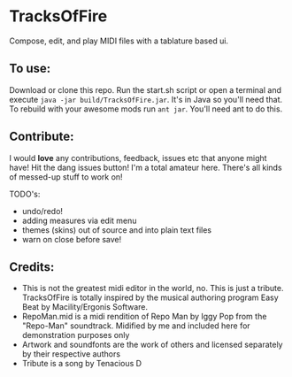 # TracksOfFire

Compose, edit, and play MIDI files with a tablature based ui.

## To use:
Download or clone this repo. Run the start.sh script or open a terminal and execute `java -jar build/TracksOfFire.jar`. It's in Java so you'll need that.
To rebuild with your awesome mods run `ant jar`. You'll need ant to do this.

## Contribute:
I would **love** any contributions, feedback, issues etc that anyone might have! Hit the dang issues button! I'm a total amateur here. There's all kinds of messed-up stuff to work on!

TODO's:
- undo/redo!
- adding measures via edit menu
- themes (skins) out of source and into plain text files
- warn on close before save!

## Credits:
- This is not the greatest midi editor in the world, no. This is just a tribute. TracksOfFire is totally inspired by the musical authoring program Easy Beat by Macility/Ergonis Software.
- RepoMan.mid is a midi rendition of Repo Man by Iggy Pop from the "Repo-Man" soundtrack. Midified by me and included here for demonstration purposes only
- Artwork and soundfonts are the work of others and licensed separately by their respective authors
- Tribute is a song by Tenacious D
